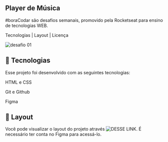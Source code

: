 Player de Música
----------------------------------------------------------------------------------------------------------------------------------------------------------------
#boraCodar são desafios semanais, promovido pela Rocketseat para ensino de tecnologias WEB.

Tecnologias   |    Layout   |    Licença

![desafio 01](https://user-images.githubusercontent.com/124744877/231291921-6ea5e2b6-9f1d-4c22-88ac-d486c54de10a.jpg)

🚀 Tecnologias
----------------------------------------------------------------------------------------------------------------------------------------------------------------
Esse projeto foi desenvolvido com as seguintes tecnologias:

HTML e CSS

Git e Github

Figma

🔖 Layout
----------------------------------------------------------------------------------------------------------------------------------------------------------------
Você pode visualizar o layout do projeto através ![DESSE LINK](https://www.figma.com/community/file/1195050524500542670/%23boraCodar---Desafio-1). É necessário ter conta no Figma para acessá-lo.

